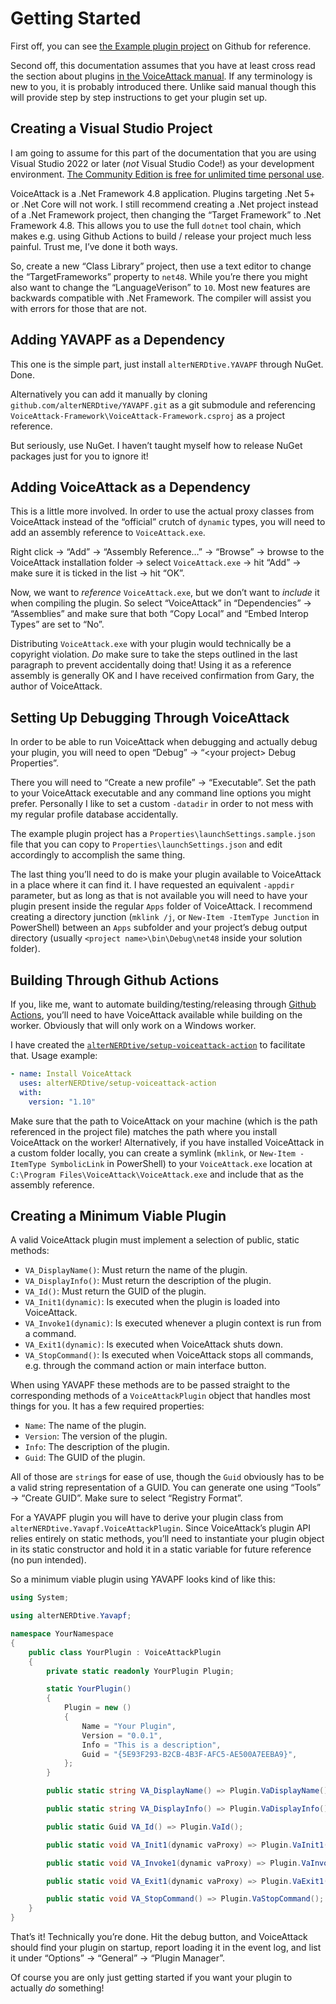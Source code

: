 ﻿# Getting Started

First off, you can see [the Example plugin
project](https://github.com/alterNERDtive/YAVAPF/tree/release/ExamplePlugin) on
Github for reference.

Second off, this documentation assumes that you have at least cross read the
section about plugins [in the VoiceAttack
manual](https://voiceattack.com/VoiceAttackHelp.pdf). If any terminology is new
to you, it is probably introduced there. Unlike said manual though this will
provide step by step instructions to get your plugin set up.

## Creating a Visual Studio Project

I am going to assume for this part of the documentation that you are using
Visual Studio 2022 or later (_not_ Visual Studio Code!) as your development
environment. [The Community Edition is free for unlimited time personal
use](https://visualstudio.microsoft.com/vs/compare/).

VoiceAttack is a .Net Framework 4.8 application. Plugins targeting .Net 5+ or
.Net Core will not work. I still recommend creating a .Net project instead of a
.Net Framework project, then changing the “Target Framework” to .Net Framework
4.8. This allows you to use the full `dotnet` tool chain, which makes e.g. using
Github Actions to build / release your project much less painful. Trust me, I’ve
done it both ways.

So, create a new “Class Library” project, then use a text editor to change the
“TargetFrameworks” property to `net48`. While you’re there you might also want
to change the “LanguageVerison” to `10`. Most new features are backwards
compatible with .Net Framework. The compiler will assist you with errors for
those that are not.

## Adding YAVAPF as a Dependency

This one is the simple part, just install `alterNERDtive.YAVAPF` through NuGet.
Done.

Alternatively you can add it manually by cloning
`github.com/alterNERDtive/YAVAPF.git` as a git submodule and referencing
`VoiceAttack-Framework\VoiceAttack-Framework.csproj` as a project reference.

But seriously, use NuGet. I haven’t taught myself how to release NuGet packages
just for you to ignore it!

## Adding VoiceAttack as a Dependency

This is a little more involved. In order to use the actual proxy classes from
VoiceAttack instead of the “official” crutch of `dynamic` types, you will need
to add an assembly reference to `VoiceAttack.exe`.

Right click → “Add” → “Assembly Reference…” → “Browse” → browse to the
VoiceAttack installation folder → select `VoiceAttack.exe` → hit “Add” → make
sure it is ticked in the list → hit “OK”.

Now, we want to _reference_ `VoiceAttack.exe`, but we don’t want to _include_ it
when compiling the plugin. So select “VoiceAttack” in “Dependencies” →
“Assemblies” and make sure that both “Copy Local” and “Embed Interop Types” are
set to “No”.

Distributing `VoiceAttack.exe` with your plugin would technically be a copyright
violation. _Do_ make sure to take the steps outlined in the last paragraph to
prevent accidentally doing that! Using it as a reference assembly is generally
OK and I have received confirmation from Gary, the author of VoiceAttack.

## Setting Up Debugging Through VoiceAttack

In order to be able to run VoiceAttack when debugging and actually debug your
plugin, you will need to open “Debug” → “<your project\> Debug Properties”.

There you will need to “Create a new profile” → “Executable”. Set the path to
your VoiceAttack executable and any command line options you might prefer.
Personally I like to set a custom `-datadir` in order to not mess with my
regular profile database accidentally.

The example plugin project has a `Properties\launchSettings.sample.json` file
that you can copy to `Properties\launchSettings.json` and edit accordingly to
accomplish the same thing.

The last thing you’ll need to do is make your plugin available to VoiceAttack
in a place where it can find it. I have requested an equivalent `-appdir`
parameter, but as long as that is not available you will need to have your
plugin present inside the regular `Apps` folder of VoiceAttack. I recommend
creating a directory junction (`mklink /j`, or `New-Item -ItemType Junction` in
PowerShell) between an `Apps` subfolder and your project’s debug output
directory (usually `<project name>\bin\Debug\net48` inside your solution
folder).

## Building Through Github Actions

If you, like me, want to automate building/testing/releasing through [Github
Actions](https://docs.github.com/en/actions), you’ll need to have VoiceAttack
available while building on the worker. Obviously that will only work on a
Windows worker.

I have created the
[`alterNERDtive/setup-voiceattack-action`](https://github.com/alterNERDtive/setup-voiceattack-action)
to facilitate that. Usage example:

```yaml
- name: Install VoiceAttack
  uses: alterNERDtive/setup-voiceattack-action
  with:
    version: "1.10"
```

Make sure that the path to VoiceAttack on your machine (which is the path
referenced in the project file) matches the path where you install VoiceAttack
on the worker! Alternatively, if you have installed VoiceAttack in a custom
folder locally, you can create a symlink (`mklink`, or
`New-Item -ItemType SymbolicLink` in PowerShell) to your `VoiceAttack.exe`
location at `C:\Program Files\VoiceAttack\VoiceAttack.exe` and include that as
the assembly reference.

## Creating a Minimum Viable Plugin

A valid VoiceAttack plugin must implement a selection of public, static methods:

* `VA_DisplayName()`: Must return the name of the plugin.
* `VA_DisplayInfo()`: Must return the description of the plugin.
* `VA_Id()`: Must return the GUID of the plugin.
* `VA_Init1(dynamic)`: Is executed when the plugin is loaded into VoiceAttack.
* `VA_Invoke1(dynamic)`: Is executed whenever a plugin context is run from a
  command.
* `VA_Exit1(dynamic)`: Is executed when VoiceAttack shuts down.
* `VA_StopCommand()`: Is executed when VoiceAttack stops all commands, e.g.
  through the command action or main interface button.

When using YAVAPF these methods are to be passed straight to the corresponding
methods of a `VoiceAttackPlugin` object that handles most things for you. It has
a few required properties:

* `Name`: The name of the plugin.
* `Version`: The version of the plugin.
* `Info`: The description of the plugin.
* `Guid`: The GUID of the plugin.

All of those are `string`s for ease of use, though the `Guid` obviously has to
be a valid string representation of a GUID. You can generate one using “Tools” →
“Create GUID”. Make sure to select “Registry Format”.

For a YAVAPF plugin you will have to derive your plugin class from
`alterNERDtive.Yavapf.VoiceAttackPlugin`. Since VoiceAttack’s plugin API relies
entirely on static methods, you’ll need to instantiate your plugin object in its
static constructor and hold it in a static variable for future reference (no pun
intended).

So a minimum viable plugin using YAVAPF looks kind of like this:

```csharp
using System;

using alterNERDtive.Yavapf;

namespace YourNamespace
{
    public class YourPlugin : VoiceAttackPlugin
    {
        private static readonly YourPlugin Plugin;

        static YourPlugin()
        {
            Plugin = new ()
            {
                Name = "Your Plugin",
                Version = "0.0.1",
                Info = "This is a description",
                Guid = "{5E93F293-B2CB-4B3F-AFC5-AE500A7EEBA9}",
            };
        }

        public static string VA_DisplayName() => Plugin.VaDisplayName();

        public static string VA_DisplayInfo() => Plugin.VaDisplayInfo();

        public static Guid VA_Id() => Plugin.VaId();

        public static void VA_Init1(dynamic vaProxy) => Plugin.VaInit1(vaProxy);

        public static void VA_Invoke1(dynamic vaProxy) => Plugin.VaInvoke1(vaProxy);

        public static void VA_Exit1(dynamic vaProxy) => Plugin.VaExit1(vaProxy);

        public static void VA_StopCommand() => Plugin.VaStopCommand();
    }
}
```

That’s it! Technically you’re done. Hit the debug button, and VoiceAttack should
find your plugin on startup, report loading it in the event log, and list it
under “Options” → “General” → “Plugin Manager”.

Of course you are only just getting started if you want your plugin to actually
_do_ something!
